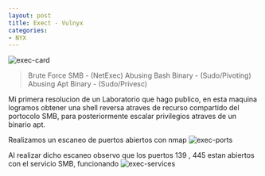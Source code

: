 ```yaml
---
layout: post
title: Exect - Vulnyx
categories:
- NYX
---
```


![exec-card](https://github.com/user-attachments/assets/2ed2b280-c031-46dd-9e17-8e78ff70ce73)
>Brute Force SMB - (NetExec)
>Abusing Bash Binary - (Sudo/Pivoting)
>Abusing Apt Binary - (Sudo/Privesc)

Mi primera resolucion de un Laboratorio que hago publico, en esta maquina logramos obtener una shell reversa atraves de recurso compartido del portocolo SMB, para posteriormente escalar privilegios atraves de un binario apt.


Realizamos un escaneo de puertos abiertos con nmap 
![exec-ports](https://github.com/user-attachments/assets/b4cf9be1-fd28-42d6-8304-8916a09c9e56)

Al realizar dicho escaneo observo que los puertos 139 , 445 estan abiertos con el servicio SMB, funcionando 
![exec-services](https://github.com/user-attachments/assets/1618b239-0032-42c4-b62e-3c89060005a8)


